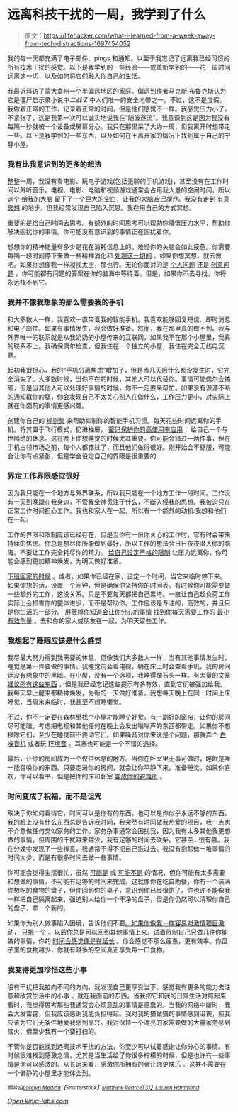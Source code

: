 # 远离科技干扰的一周，我学到了什么

> 原文：<https://lifehacker.com/what-i-learned-from-a-week-away-from-tech-distractions-1697454052>

我的每一天都充满了电子邮件、pings 和通知。以至于我忘记了远离我已经习惯的所有技术干扰的感觉。以下是我学到的一些经验——或重新学到的——花一周时间远离这一切，以及如何将它们融入你自己的生活。



我最近拜访了蒙大拿州一个半偏远地区的家庭。偏远到作者马克斯·布鲁克斯认为它是僵尸启示录小说中*二战 Z* 中人们唯一的安全地带之一。不过，这不是度假。我做着正常的工作，记录着正常的时间，但是他们感觉不一样。我感觉压力小了，不紧张了，这是我第一次可以诚实地说我在“随波逐流”。我意识到这是因为我没有每隔一秒就被一个设备或屏幕分心。我只在那里呆了大约一周，但我离开时想带走一些。以下是我学到的一些东西，以及如何在不离开家的情况下找到属于自己的宁静小屋。

### 我有比我意识到的更多的想法

整整一周，我没有看电影、玩电子游戏(包括无聊的手机游戏)，甚至没有在工作时间以外听音乐。电视、电影、电脑和视频游戏通常会占用我大量的空闲时间，所以这个 [给我的大脑](http://lifehacker.com/wonderful-things-happen-when-your-brain-is-empty-5949900) 留下了一个巨大的空白，让我的大脑*自己操作*。我没有走到 [有意冥想](http://lifehacker.com/a-guide-to-meditation-for-the-rest-of-us-5591576) 的地步，但我经常发现自己陷入沉思。我在用自己的方式冥想。

重要的是给自己时间去思考。有额外的时间思考可以帮助你降低压力水平，帮助你解决困扰你的事情。你可能没有意识到的事情正在困扰着你。

想想你的精神能量有多少是花在消耗信息上的。难怪你的头脑会如此疲惫。你需要每隔一段时间停下来做一些精神消化和 [处理这一切的](http://lifehacker.com/why-meditation-should-be-your-brains-scheduled-mainten-1633217329) 。如果你想冥想，就去做吧。如果你想像我一样凝视太空，那也行。无论你面对的是 [个人问题](http://lifehacker.com/how-to-use-your-alone-time-more-productively-and-actua-481557354) 还是 [创意问题](http://lifehacker.com/isaac-asimov-on-finding-new-ideas-embrace-your-alone-t-1649094151) ，你可能都有问题的答案在你的脑海中等待着。但是，如果你不去寻找，你将永远找不到它。

### 我并不像我想象的那么需要我的手机

和大多数人一样，我喜欢一直带着我的智能手机。我喜欢能够回复短信、即时消息和电子邮件。如果有事情发生，我会做好准备。然而，我在那里真的做不到。我与外界唯一的联系就是从我奶奶的小屋传来的互联网。如果我不在那个小屋里，我真的联系不上。我确保偶尔检查，但我住在一个独立的小屋，我住在完全无线电沉默。

起初我很担心，我的“手机分离焦虑”增加了，但是当几天后什么都没发生时，它完全消失了。大多数时候，当你不在的时候，其他人可以代替你。事情可能偶尔会搞砸，但是当其他人可以处理好事情的时候，你不一定要来帮忙。如果没有源源不断的通知戳你的腿，你会发现自己不太关心别人在做什么，工作压力更小，对实际上就在你面前的事情更感兴趣。

创建你自己的 [规则集](https://lifehacker.com/how-can-i-stop-using-my-phone-all-the-time-and-actually-5898612) 来帮助抑制你的智能手机习惯。每天花些时间远离你的手机。将其置于飞行模式，扔进抽屉， [密码保护你的高使用率应用](http://lifehacker.com/cure-your-smartphone-addiction-by-password-protecting-y-5948734) ，给自己一个与世隔绝的休息。这在晚上你想睡觉的时候尤其重要。你可能会错过一两件事，但在手机占领市场之前，每个人都错过了，而且他们做得很好。刚开始会不舒服，可能会让你有点紧张，但是学会设定自己的界限是很重要的..

### 界定工作界限感觉很好

因为我只能在一个地方与外界联系，所以我只能在一个地方工作一段时间。工作没有一天到晚跟在我身边，不管我全神贯注于什么，不断入侵我的思想。我被迫只在正常工作时间担心工作。我也和家人在一起，所以有一个额外的动机:我想和他们在一起。

工作的界限和限制应该已经存在，但是当你有一份你关心的工作时，它有时会带来持续的焦虑。你总是想尽你所能做到最好，所以工作的想法会日日夜夜潜入你的脑海。不要让工作完全耗尽你的精力。 [给自己设定严格的限制](http://lifehacker.com/set-a-time-limit-for-tomorrow-s-workday-before-you-leav-1587144011) 让压力远离你，你可能会感到更加精神焕发，为明天做好准备。

[下班回家的时候](https://lifehacker.com/how-to-stop-working-and-go-home-at-night-5832503) 。或者，如果你已经在家，设定一个时间，当它来临时停下来。如果你想的话，设置一个闹钟，但是确保你坚持你的时间表。有时候你可能需要做一些额外的工作，这没关系。只是不要每天都把自己累垮。一直让自己超负荷工作实际上会损害你的整体进步，而不是帮助你。工作应该是专注的，高效的，并且只是你生活的一部分。 [屏蔽掉你知道会让你分心的事情](http://lifehacker.com/how-to-limit-visits-to-time-wasting-web-sites-and-give-5780575) 找到你每天需要工作的 [最小有效剂量](http://lifehacker.com/streamline-productivity-with-the-minimum-effective-dos-1689755401) 。去和你的家人或朋友在一起，为明天留些工作。

### 我想起了睡眠应该是什么感觉

我尽最大努力得到我需要的休息，但像我们大多数人一样，当有其他事情发生时，睡觉是第一件要做的事情。我睡觉前会看电视，躺在床上时会查看手机，我的房间远没有想象中的黑暗。在小屋，没有一个选项，我睡得像石头一样。有大量的文章 [建议所有这些东西](https://lifehacker.com/how-to-get-better-sleep-and-need-less-every-night-5971884) ，但是我已经忘记这些提示有多有效，直到它们被强加给我。我每天早上醒来都精神焕发，为新的一天做好准备。我想每天晚上在同一时间上床睡觉，当周末来临时，我甚至不想睡懒觉。

不过，你不一定要在森林里找个小屋才能睡个好觉。有一副好的窗帘，让你的房间尽可能暗。考虑把电视和其他任何在晚上会发出嗡嗡声的东西都带走。如果你不想移除它们，至少在睡觉前不要动它们。如果噪音对你来说是个问题，那就弄个 [白噪音机](http://lifehacker.com/make-your-own-white-noise-machine-on-the-cheap-1547595383) 或者玩 [环境音](http://lifehacker.com/soundrown-plays-coffee-shop-noise-white-noise-rain-a-5990502) 。耳塞也可能是一个不错的选择。

最后，让你的房间成为一个仅供休息的地方。当你在卧室里无事可做时，睡眠是唯一能召唤你的东西。只要走进你的房间，就会让你平静下来，准备睡觉。如果你喜欢，你可以看书，但是把你的床和卧室 [变成你的避难所](http://lifehacker.com/top-10-tricks-for-getting-better-sleep-5876083) 。

### 时间变成了祝福，而不是诅咒

取决于你如何看待它，时间可以是你有的东西，也可以是你似乎永远不够的东西。我的脸上没有什么东西总是告诉我时间，我突然有时间做我热爱的项目，我一点也不介意做任何类似家务的工作。家务杂事通常会困扰我，因为我有太多其他我更想做的事情，但周围的干扰越来越少，我有足够的时间去砍柴。它甚至…很有趣。我在分娩中发现了一些禅意，我通常不得不把自己拖过去。我没有抱怨做一堆事情的时间太少，而是有很多时间去做一些事情。

你可能会觉得生活很忙，虽然 [可能是](http://lifehacker.com/what-you-should-say-instead-of-im-busy-1680410746) 或 [可能不是](http://lifehacker.com/stop-telling-yourself-youre-too-busy-1562989296) 的情况，但你可能有太多需要和想做的事情，不可能有足够的时间来完成。这就像你在吃自助餐，你有一个装满你想吃的食物的盘子，但你回到你的桌子，意识到你已经很饱了。你也许不能像我一样把自己隔离起来，强迫别人给你一个干净的盘子，但是你仍然可以清理你自己的盘子，拿一个新的。

如果你为别人做事陷入困境，告诉他们不要[。如果你像我一样容易对激情项目激动，](http://lifehacker.com/how-to-say-no-without-being-an-asshole-5875337) [只挑一个](http://lifehacker.com/stick-to-one-goal-at-a-time-and-keep-your-motivation-in-5952121) 。以后你总是可以回到其他事情上来。试着限制自己只做几件你能做的事情，你的 [时间会感觉像是在延长](https://lifehacker.com/how-to-trick-your-brain-into-thinking-your-day-is-longe-707794661) 。你会感觉不那么疲惫，更有效率。你盘子里的食物越少，你就有越多的空间真正享受每一口食物。

### 我变得更加珍惜这些小事

没有干扰把我拉向不同的方向，我发现自己更享受当下。感觉我有更多的能力去注意和欣赏生活中的小事 。就在我面前的东西。当我把它和我的日常生活对照起来看时，我觉得思考那些我通常会心烦意乱的事情是愚蠢的。当我的网络中断时，我会大发雷霆，但我应该感谢我能负担得起。我对我的猫做猫的事情感到沮丧，但我应该为它们无条件地爱我感到高兴。我对保持一个漂亮的家需要做的大量家务感到恼火，但至少我有一个要打扫的。

不管你是否能找到远离技术干扰的方法，你至少可以试着感谢让你分心的事情。有时候很难找到感激之情，尤其是当生活给了你很多柠檬的时候，但是也许有一些事情是你可以感激的。从长远来看，感激你所拥有的会让你更快乐 。这并不需要在一个僻静的小屋里才能体会到。

*<small>照片由</small>*[<small>*Lorelyn Medina*</small>](http://www.shutterstock.com/pic-227507374/stock-vector-illustration-featuring-a-cabin-by-the-lake.html?src=unEuk58SMT6meu8mRj3GOg-1-64)<small>*【Shutterstock】*</small>[<small>*Matthew Pearce*</small>](https://www.flickr.com/photos/48126477@N05/6300224891)<small></small>*[<small>T31】Lauren Hammond</small>](https://www.flickr.com/photos/sleepyjeanie/5738474150)<small></small>*

*[Open *kinja-labs.com*](http://kinja-labs.com/related-widget/?posts=1658835903,1065356587,5591576&title=Recommended%20stories)*